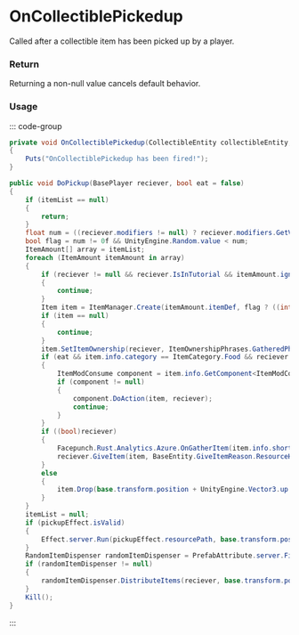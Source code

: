 # OnCollectiblePickedup
<Badge type="info" text="Resource"/><Badge type="danger" text="Carbon Compatible"/><Badge type="warning" text="Oxide Compatible"/>
Called after a collectible item has been picked up by a player.

### Return
Returning a non-null value cancels default behavior.

### Usage
::: code-group
```csharp [Example]
private void OnCollectiblePickedup(CollectibleEntity collectibleEntity, BasePlayer reciever, Item local6)
{
	Puts("OnCollectiblePickedup has been fired!");
}
```
```csharp [Source — Assembly-CSharp @ CollectibleEntity]
public void DoPickup(BasePlayer reciever, bool eat = false)
{
	if (itemList == null)
	{
		return;
	}
	float num = ((reciever.modifiers != null) ? reciever.modifiers.GetValue(Modifier.ModifierType.Collectible_DoubleYield) : 0f);
	bool flag = num != 0f && UnityEngine.Random.value < num;
	ItemAmount[] array = itemList;
	foreach (ItemAmount itemAmount in array)
	{
		if (reciever != null && reciever.IsInTutorial && itemAmount.ignoreInTutorial)
		{
			continue;
		}
		Item item = ItemManager.Create(itemAmount.itemDef, flag ? ((int)itemAmount.amount * 2) : ((int)itemAmount.amount), 0uL);
		if (item == null)
		{
			continue;
		}
		item.SetItemOwnership(reciever, ItemOwnershipPhrases.GatheredPhrase);
		if (eat && item.info.category == ItemCategory.Food && reciever != null)
		{
			ItemModConsume component = item.info.GetComponent<ItemModConsume>();
			if (component != null)
			{
				component.DoAction(item, reciever);
				continue;
			}
		}
		if ((bool)reciever)
		{
			Facepunch.Rust.Analytics.Azure.OnGatherItem(item.info.shortname, item.amount, this, reciever);
			reciever.GiveItem(item, BaseEntity.GiveItemReason.ResourceHarvested);
		}
		else
		{
			item.Drop(base.transform.position + UnityEngine.Vector3.up * 0.5f, UnityEngine.Vector3.up);
		}
	}
	itemList = null;
	if (pickupEffect.isValid)
	{
		Effect.server.Run(pickupEffect.resourcePath, base.transform.position, base.transform.up);
	}
	RandomItemDispenser randomItemDispenser = PrefabAttribute.server.Find<RandomItemDispenser>(prefabID);
	if (randomItemDispenser != null)
	{
		randomItemDispenser.DistributeItems(reciever, base.transform.position);
	}
	Kill();
}

```
:::
